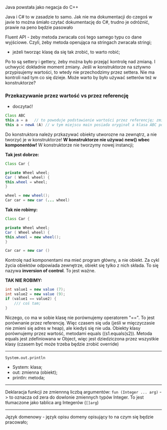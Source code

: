 Java powstała jako negacja do C++

Java i C# to w zasadzie to samo. Jak nie ma dokumentacji do czegoś w javie to można śmiało czytać dokumentację do C#, trudno je odróżnić, prawie na peno będzie pasowało

Fluent API - żeby metoda zwracała coś tego samego typu co dane wyjściowe. Czyli, żeby metoda operująca na stringach zwracała stringi;
- jeżeli tworząc klasę da się tak zrobić, to warto robić;

Po to są settery i gettery, żeby można było przejąć kontrolę nad zmianą. I uchwycić dokładnie moment zmiany.
Jeśli w konstruktorze na sztywno przypisujemy wartości, to wtedy nie przechodzimy przez settera. Nie ma kontroli nad tym co się dzieje. Może warto by było używać setterów też w konstruktorze?



### Przekazywanie przez wartość vs przez referencję
+ doczytać!

```JAVA
Class ABC
this.a = a   // to powoduje podstawienie wartości przez referencję; zmieniamy wartość podstawowego obiektu;
this a = newA (A) // w tym miejscu main posiada oryginał a klasa ABC posiada kopię, nie odwołują się do tego samego obiektu;
```

Do konstruktora należy przkazywać obiekty utworozne na zewnątrz, a nie tworzyć je w konstruktorze!
**W konstruktorze nie używać new() wbec komponentów!** W konstruktorze nie tworzymy nowej instancji;

**Tak jest dobrze:**
```JAVA
Class Car {

private Wheel wheel;
Car ( Wheel wheel) {
this.wheel = wheel;
}

wheel = new wheel();
Car car = new car (... wheel)
```

**Tak nie robimy:**
```JAVA
Class Car {

private Wheel wheel;
Car ( Wheel wheel) {
this.wheel = new wheel();
}

Car car = new car ()
```

Kontrolę nad komponentami ma mieć program główny, a nie obiekt.
Za cykl życia obiektów odpowiada zewnętrze, obiekt się tylko z nich składa.
To się nazywa **inversion of control**. To jest ważne.


**TAK NIE ROBIMY:**
```Java
int value1 = new value (7);
int value2 = new value (9);
if (value1 == value2) {
    /// coś tam;
}
```
Niczego, co ma w sobie klasę nie porównujemy operatorem "==". To jest porównanie przez referencję. Więc czasem się uda (jeśli w mięczyczasie nie zmieni się adres w heap), ale kiedyś się nie uda.
Obiekty klasy porównujemy przez wartość, metodami equals ((s1.equals(s2)). Metoda equals jest zdefiniowana w Object, więc jest dziedziczona przez wszystkie klasy (czasem być może trzeba będzie zrobić override)

---

`System.out.println`
- System: klasa;
- out: zmienna (obiekt);
- println: metoda;

---
Deklaracja funkcji ze zmiennną liczbą argumentów:
`fun (Integer ... arg)` -> to oznacza od zera do dowlonie zmiennych typów Integer. To jest tłumaczone jako tablica arg Integerów (`[]arg`)

---
Język domenowy - język opisu domeny opisujący to na czym się będzie pracowało;
